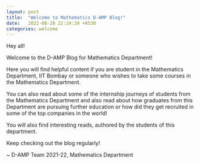 ```yaml
---
layout: post
title:  "Welcome to Mathematics D-AMP Blog!"
date:   2022-08-28 22:24:20 +0530
categories: welcome
---
```


Hey all!

Welcome to the D-AMP Blog for Mathematics Department!

Here you will find helpful content if you are student in the Mathematics Department, IIT Bombay or someone who wishes to take some courses in the Mathematics Department.

You can also read about some of the internship journeys of students from the Mathematics Department and also read about how graduates from this Department are pursuing further education or how did they get recruited in some of the top companies in the world!

You will also find interesting reads, authored by the students of this department.

Keep checking out the blog regularly!

~ D-AMP Team 2021-22, Mathematics Department

<!-- You’ll find this post in your `_posts` directory. Go ahead and edit it and re-build the site to see your changes. You can rebuild the site in many different ways, but the most common way is to run `jekyll serve`, which launches a web server and auto-regenerates your site when a file is updated.

Jekyll requires blog post files to be named according to the following format:

`YEAR-MONTH-DAY-title.MARKUP`

Where `YEAR` is a four-digit number, `MONTH` and `DAY` are both two-digit numbers, and `MARKUP` is the file extension representing the format used in the file. After that, include the necessary front matter. Take a look at the source for this post to get an idea about how it works.

Jekyll also offers powerful support for code snippets:

{% highlight ruby %}
def print_hi(name)
  puts "Hi, #{name}"
end
print_hi('Tom')
#=> prints 'Hi, Tom' to STDOUT.
{% endhighlight %}

Check out the [Jekyll docs][jekyll-docs] for more info on how to get the most out of Jekyll. File all bugs/feature requests at [Jekyll’s GitHub repo][jekyll-gh]. If you have questions, you can ask them on [Jekyll Talk][jekyll-talk].

[jekyll-docs]: https://jekyllrb.com/docs/home
[jekyll-gh]:   https://github.com/jekyll/jekyll
[jekyll-talk]: https://talk.jekyllrb.com/ -->
